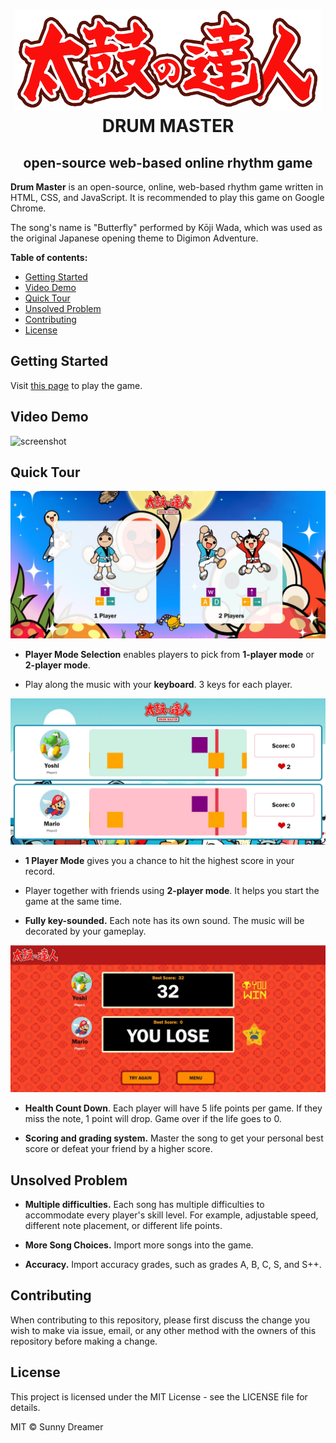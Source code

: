 <h1 align="center"><img src="./assets/images/logo.png"  height="162" /><br>DRUM MASTER</h1>

<h2 align="center">open-source web-based online rhythm game</h2>

**Drum Master** is an open-source, online, web-based rhythm game written in HTML, CSS, and JavaScript. It is recommended to play this game on Google Chrome.

The song's name is "Butterfly" performed by Kōji Wada, which was used as the original Japanese opening theme to Digimon Adventure.

**Table of contents:**

- [Getting Started](#getting-started)
- [Video Demo](#video-demo)
- [Quick Tour](#quick-tour)
- [Unsolved Problem](#unsolved-problem)
- [Contributing](#contributing)
- [License](#license)

## Getting Started

Visit [this page](https://sunnydreamer.github.io/drum-master-game/) to play the game.

## Video Demo

![screenshot](./assets/images/video.gif)

## Quick Tour

![screenshot](./assets/images/screenshot1.jpg)

- **Player Mode Selection** enables players to pick from **1-player mode** or **2-player mode**.

- Play along the music with your **keyboard**. 3 keys for each player.

![screenshot](./assets/images/screenshot6.jpg)

- **1 Player Mode** gives you a chance to hit the highest score in your record.

- Player together with friends using **2-player mode**. It helps you start the game at the same time.

- **Fully key-sounded.** Each note has its own sound. The music will be decorated by your gameplay.

![screenshot](./assets/images/screenshot4.jpg)

- **Health Count Down**. Each player will have 5 life points per game. If they miss the note, 1 point will drop. Game over if the life goes to 0.

- **Scoring and grading system.**
  Master the song to get your personal best score or defeat your friend by a higher score.

## Unsolved Problem

- **Multiple difficulties.** Each song has multiple difficulties to accommodate every player's skill level. For example, adjustable speed, different note placement, or different life points.

- **More Song Choices.** Import more songs into the game.

- **Accuracy.** Import accuracy grades, such as grades A, B, C, S, and S++.

## Contributing

When contributing to this repository, please first discuss the change you wish to
make via issue, email, or any other method with the owners of this repository
before making a change.

## License

This project is licensed under the MIT License - see the LICENSE file for details.

MIT © Sunny Dreamer
